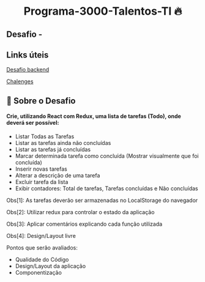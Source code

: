 <!-- Title -->
<h1 align="center"> Programa-3000-Talentos-TI 🔥</h1>

<!-- Subtitle -->
<h2> Desafio - </h2>


<!-- Sobre o Projeto -->
## Links úteis

[Desafio backend](https://github.com/CollabCodeTech/backend-challenges?tab=readme-ov-file)

[Chalenges](https://github.com/backend-br/desafios)

## 🚀 Sobre o Desafio

#### Crie, utilizando React com Redux, uma lista de tarefas (Todo), onde deverá ser possível:

- Listar Todas as Tarefas
- Listar as tarefas ainda não concluídas
- Listar as tarefas já concluídas
- Marcar determinada tarefa como concluída (Mostrar visualmente que foi concluída)
- Inserir novas tarefas
- Alterar a descrição de uma tarefa
- Excluir tarefa da lista
- Exibir contadores: Total de tarefas, Tarefas concluídas e Não concluídas

Obs[1]: As tarefas deverão ser armazenadas no LocalStorage do navegador

Obs[2]: Utilizar redux para controlar o estado da aplicação

Obs[3]: Aplicar comentários explicando cada função utilizada

Obs[4]: Design/Layout livre

Pontos que serão avaliados:
- Qualidade do Código
- Design/Layout da aplicação
- Componentização